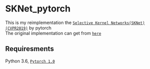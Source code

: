 # SKNet_pytorch
This is my reimplementation the [`Selective Kernel Networks(SKNet)(CVPR2019)`](https://arxiv.org/pdf/1903.06586.pdf "the CVPR2019 paper") by pytorch<br>
The original implementation can get from [`here`](https://github.com/implus/SKNet "the implementation by caffe")

## Requiresments
Python 3.6, [`Pytorch 1.0`](https://pytorch.org/?source=Google&medium=PaidSearch&utm_campaign=%2A%2ALP+-+TM+-+General+-+HV+-+HK&utm_adgroup=PyTorch+1.0&utm_keyword=pytorch%201.0&utm_offering=AI&utm_Product=PyTorch&gclid=Cj0KCQjws5HlBRDIARIsAOomqA2cDM3B1mvkQafcWtMeYjTuzyyL9QErEf-zXvoHpy0BM6hWR4cn6t4aAm0NEALw_wcB "Pytorch1.0")

